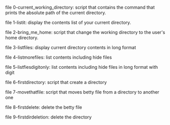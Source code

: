file 0-current_working_directory: script that contains the command that prints the absolute path of the current directory.

file 1-listit: display the contents list of your current directory.

file 2-bring_me_home: script that change the working directory to the user's home directory.

file 3-listfiles: display current directory contents in long format

file 4-listmorefiles: list contents including hide files

file 5-listfiesdigitonly: list contents including hide files in long format with digit

file 6-firstdirectory: script that create a directory

file 7-movethatfile: script that moves betty file from a directory to another one

file 8-firstdelete: delete the betty file

file 9-firstdirdeletion: delete the directory
